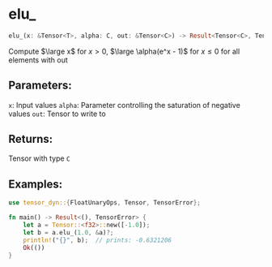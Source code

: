 # elu_
```rust
elu_(x: &Tensor<T>, alpha: C, out: &Tensor<C>) -> Result<Tensor<C>, TensorError>
```
Compute $\large x$ for $x > 0$, $\large \alpha(e^x - 1)$ for $x \leq 0$ for all elements with out

## Parameters:
`x`: Input values
`alpha`: Parameter controlling the saturation of negative values
`out`: Tensor to write to

## Returns:
Tensor with type `C`

## Examples:
```rust
use tensor_dyn::{FloatUnaryOps, Tensor, TensorError};

fn main() -> Result<(), TensorError> {
    let a = Tensor::<f32>::new([-1.0]);
    let b = a.elu_(1.0, &a)?;
    println!("{}", b);  // prints: -0.6321206
    Ok(())
}
```